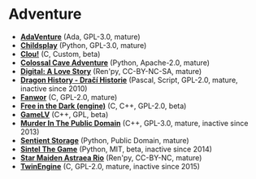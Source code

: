 [comment]: # (autogenerated content, do not edit)
# Adventure

- **[AdaVenture](adaventure.md)** (Ada, GPL-3.0, mature)
- **[Childsplay](childsplay.md)** (Python, GPL-3.0, mature)
- **[Clou!](clou.md)** (C, Custom, beta)
- **[Colossal Cave Adventure](colossal_cave.md)** (Python, Apache-2.0, mature)
- **[Digital: A Love Story](digital_a_love_story.md)** (Ren'py, CC-BY-NC-SA, mature)
- **[Dragon History - Dračí Historie](dragon_history.md)** (Pascal, Script, GPL-2.0, mature, inactive since 2010)
- **[Fanwor](fanwor.md)** (C, GPL-2.0, mature)
- **[Free in the Dark (engine)](fitd.md)** (C, C++, GPL-2.0, beta)
- **[GameLV](gamelv.md)** (C++, GPL, beta)
- **[Murder In The Public Domain](murder_in_the_public_domain.md)** (C++, GPL-3.0, mature, inactive since 2013)
- **[Sentient Storage](sentient_storage.md)** (Python, Public Domain, mature)
- **[Sintel The Game](sintel_the_game.md)** (Python, MIT, beta, inactive since 2014)
- **[Star Maiden Astraea Rio](star_maiden_rio.md)** (Ren'py, CC-BY-NC, mature)
- **[TwinEngine](twin_engine.md)** (C, GPL-2.0, mature, inactive since 2015)